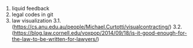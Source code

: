 

1. liquid feedback
2. legal codes in git
3. law visualization
3.1. (https://cs.anu.edu.au/people/Michael.Curtotti/visualcontracting/)
3.2. (https://blog.law.cornell.edu/voxpop/2014/09/18/is-it-good-enough-for-the-law-to-be-written-for-lawyers/)
